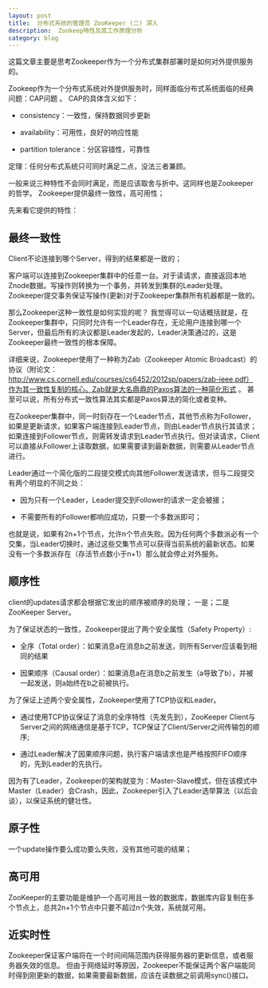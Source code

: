 ```yaml
---
layout: post
title:  分布式系统的管理员 ZooKeeper (二) 深入
description:  Zookeep特性及其工作原理分析
category: blog
---
```


这篇文章主要是思考Zookeeper作为一个分布式集群部署时是如何对外提供服务的。

Zookeep作为一个分布式系统对外提供服务时，同样面临分布式系统面临的经典问题：CAP问题 。
CAP的具体含义如下：

- consistency：一致性，保持数据同步更新

- availability：可用性，良好的响应性能

- partition tolerance：分区容错性，可靠性

定理：任何分布式系统只可同时满足二点，没法三者兼顾。

一般来说三种特性不会同时满足，而是应该取舍与折中。这同样也是Zookeeper的哲学。 Zookeeper提供最终一致性，高可用性；


先来看它提供的特性：

## 最终一致性

Client不论连接到哪个Server，得到的结果都是一致的；

客户端可以连接到Zookeeper集群中的任意一台。对于读请求，直接返回本地Znode数据。写操作则转换为一个事务，并转发到集群的Leader处理。Zookeeper提交事务保证写操作(更新)对于Zookeeper集群所有机器都是一致的。

那么Zookeeper这种一致性是如何实现的呢？
我觉得可以一句话概括就是，在Zookeeper集群中，只同时允许有一个Leader存在，无论用户连接到哪一个Server，但最后所有的决议都是Leader发起的，Leader决策通过的，这是Zookeeper最终一致性的根本保障。

详细来说，Zookeeper使用了一种称为Zab（Zookeeper Atomic Broadcast）的协议（附论文：http://www.cs.cornell.edu/courses/cs6452/2012sp/papers/zab-ieee.pdf）作为其一致性复制的核心。Zab就是大名鼎鼎的Paxos算法的一种简化形式 。 甚至可以说，所有分布式一致性算法其实都是Paxos算法的简化或者变种。

在Zookeeper集群中，同一时刻存在一个Leader节点，其他节点称为Follower，如果是更新请求，如果客户端连接到Leader节点，则由Leader节点执行其请求；如果连接到Follower节点，则需转发请求到Leader节点执行。但对读请求，Client可以直接从Follower上读取数据，如果需要读到最新数据，则需要从Leader节点进行。

Leader通过一个简化版的二段提交模式向其他Follower发送请求，但与二段提交有两个明显的不同之处：

- 因为只有一个Leader，Leader提交到Follower的请求一定会被接；

- 不需要所有的Follower都响应成功，只要一个多数派即可；


也就是说，如果有2n+1个节点，允许n个节点失败。因为任何两个多数派必有一个交集，当Leader切换时，通过这些交集节点可以获得当前系统的最新状态。如果没有一个多数派存在（存活节点数小于n+1）那么就会停止对外服务。

## 顺序性

client的updates请求都会根据它发出的顺序被顺序的处理；
一是；二是ZooKeeper Server。

为了保证状态的一致性，Zookeeper提出了两个安全属性（Safety Property）:


- 全序（Total order）：如果消息a在消息b之前发送，则所有Server应该看到相同的结果

- 因果顺序（Causal order）：如果消息a在消息b之前发生（a导致了b），并被一起发送，则a始终在b之前被执行。

为了保证上述两个安全属性，Zookeeper使用了TCP协议和Leader。

- 通过使用TCP协议保证了消息的全序特性（先发先到），ZooKeeper Client与Server之间的网络通信是基于TCP，TCP保证了Client/Server之间传输包的顺序;

- 通过Leader解决了因果顺序问题，执行客户端请求也是严格按照FIFO顺序的，先到Leader的先执行。

因为有了Leader，Zookeeper的架构就变为：Master-Slave模式，但在该模式中Master（Leader）会Crash，因此，Zookeeper引入了Leader选举算法（以后会谈），以保证系统的健壮性。


## 原子性

一个update操作要么成功要么失败，没有其他可能的结果；

## 高可用

ZooKeeper的主要功能是维护一个高可用且一致的数据库，数据库内容复制在多个节点上，总共2n+1个节点中只要不超过n个失效，系统就可用。

## 近实时性

Zookeeper保证客户端将在一个时间间隔范围内获得服务器的更新信息，或者服务器失效的信息。 但由于网络延时等原因，Zookeeper不能保证两个客户端能同时得到刚更新的数据，如果需要最新数据，应该在读数据之前调用sync()接口。
